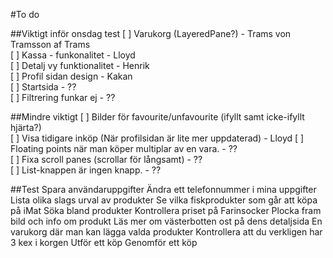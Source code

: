 #To do

##Viktigt inför onsdag test
[ ] Varukorg (LayeredPane?) - Trams von Tramsson af Trams<br>
[ ] Kassa - funkonalitet - Lloyd <br>
[ ] Detalj vy funktionalitet - Henrik<br>
[ ] Profil sidan design - Kakan<br>
[ ] Startsida - ?? <br>
[ ] Filtrering funkar ej - ??<br>

##Mindre viktigt
[ ] Bilder för favourite/unfavourite (ifyllt samt icke-ifyllt hjärta?)<br>
[ ] Visa tidigare inköp (När profilsidan är lite mer uppdaterad) - Lloyd
[ ] Floating points när man köper multiplar av en vara. - ??<br>
[ ] Fixa scroll panes (scrollar för långsamt) - ??<br>
[ ] List-knappen är ingen knapp. - ??<br>

##Test
Spara användaruppgifter																								Ändra ett telefonnummer i mina uppgifter
Lista olika slags urval av produkter											Se vilka fiskprodukter som går att köpa på iMat
Söka bland produkter																											Kontrollera priset på Farinsocker
Plocka fram bild och info om produkt											Läs mer om västerbotten ost på dens detaljsida
En varukorg där man kan lägga valda produkter		Kontrollera att du verkligen har 3 kex i korgen
Utför ett köp																																		Genomför ett köp
